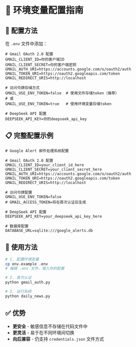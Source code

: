 # 🔐 环境变量配置指南

## 🔧 配置方法

在 `.env` 文件中添加：

```env
# Gmail OAuth 2.0 配置
GMAIL_CLIENT_ID=你的客户端ID
GMAIL_CLIENT_SECRET=你的客户端密钥
GMAIL_AUTH_URI=https://accounts.google.com/o/oauth2/auth
GMAIL_TOKEN_URI=https://oauth2.googleapis.com/token
GMAIL_REDIRECT_URIS=http://localhost

# 访问令牌存储方式
GMAIL_USE_ENV_TOKEN=false  # 使用文件存储token（推荐）
# 或
GMAIL_USE_ENV_TOKEN=true   # 使用环境变量存储token

# DeepSeek API 配置
DEEPSEEK_API_KEY=你的deepseek_api_key
```

## 📋 完整配置示例

```env
# Google Alert 邮件处理系统配置

# Gmail OAuth 2.0 配置
GMAIL_CLIENT_ID=your_client_id_here
GMAIL_CLIENT_SECRET=your_client_secret_here
GMAIL_AUTH_URI=https://accounts.google.com/o/oauth2/auth
GMAIL_TOKEN_URI=https://oauth2.googleapis.com/token
GMAIL_REDIRECT_URIS=http://localhost

# 访问令牌配置
GMAIL_USE_ENV_TOKEN=false
# GMAIL_ACCESS_TOKEN=将在首次认证后生成

# DeepSeek API 配置
DEEPSEEK_API_KEY=your_deepseek_api_key_here

# 数据库配置
DATABASE_URL=sqlite:///google_alerts.db
```

## 🚀 使用方法

```bash
# 1. 配置环境变量
cp env.example .env
# 编辑 .env 文件，填入你的配置

# 2. 首次认证
python gmail_auth.py

# 3. 运行系统
python daily_news.py
```

## ✅ 优势

- **更安全** - 敏感信息不存储在代码文件中
- **更灵活** - 易于在不同环境间切换
- **向后兼容** - 仍支持 `credentials.json` 文件方式